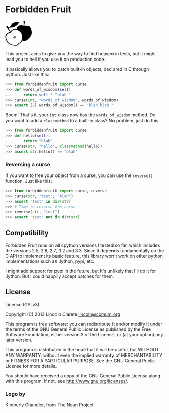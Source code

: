 # Forbidden Fruit

![Forbidden Fruit](logo.png)

This project aims to give you the way to find heaven in tests, but it might
lead you to hell if you use it on production code.

It basically allows you to patch built-in objects, declared in C through
python. Just like this:

```python
>>> from forbiddenfruit import curse
>>> def words_of_wisdom(self):
...     return self * "blah "
>>> curse(int, "words_of_wisdom", words_of_wisdom)
>>> assert (2).words_of_wisdom() == "blah blah "
```

Boom! That's it, your `int` class now has the `words_of_wisdom` method. Do
you want to add a `classmethod` to a built-in class? No problem, just do this:

```python
>>> from forbiddenfruit import curse
>>> def hello(self):
...     return "blah"
>>> curse(str, "hello", classmethod(hello))
>>> assert str.hello() == "blah"
```

### Reversing a curse

If you want to free your object from a curse, you can use the `reverse()`
function. Just like this:

```python
>>> from forbiddenfruit import curse, reverse
>>> curse(str, "test", "blah")
>>> assert 'test' in dir(str)
>>> # Time to reverse the curse
>>> reverse(str, "test")
>>> assert 'test' not in dir(str)
```

## Compatibility

Forbidden Fruit runs on all cpython versions I tested so far, which includes
the versions 2.5, 2.6, 2.7, 3.2 and 3.3. Since it depends fundamentally on the
C API to implement its basic feature, this library won't work on other python
implementations such as Jython, pypi, etc.

I might add support for pypi in the future, but It's unlikely that I'll do it
for Jython. But I could happily accept patches for them.

## License

License (GPLv3)

Copyright (C) 2013  Lincoln Clarete <lincoln@comum.org>

This program is free software: you can redistribute it and/or modify
it under the terms of the GNU General Public License as published by
the Free Software Foundation, either version 3 of the License, or
(at your option) any later version.

This program is distributed in the hope that it will be useful,
but WITHOUT ANY WARRANTY; without even the implied warranty of
MERCHANTABILITY or FITNESS FOR A PARTICULAR PURPOSE.  See the
GNU General Public License for more details.

You should have received a copy of the GNU General Public License
along with this program.  If not, see <http://www.gnu.org/licenses/>.

### Logo by

Kimberly Chandler, from The Noun Project

